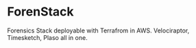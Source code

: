 # ForenStack
Forensics Stack deployable with Terrafrom in AWS. Velociraptor, Timesketch, Plaso all in one.
